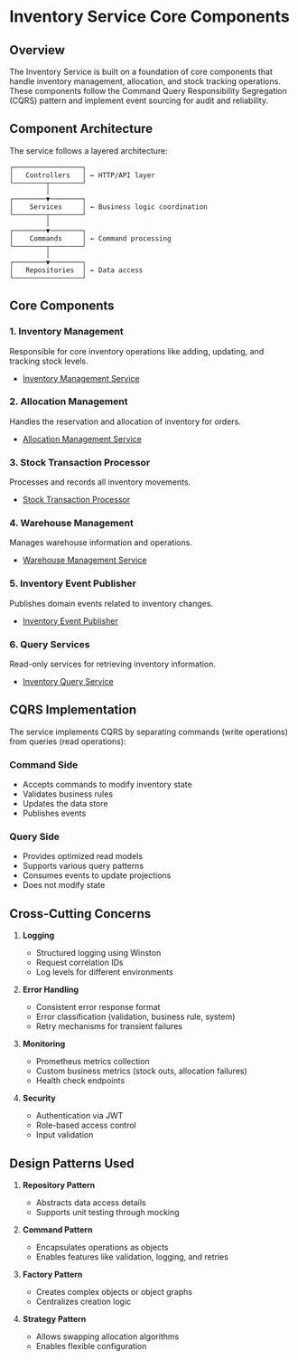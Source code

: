 # Inventory Service Core Components

## Overview

The Inventory Service is built on a foundation of core components that handle inventory management, allocation, and stock tracking operations. These components follow the Command Query Responsibility Segregation (CQRS) pattern and implement event sourcing for audit and reliability.

## Component Architecture

The service follows a layered architecture:

```
┌─────────────────┐
│   Controllers   │ ← HTTP/API layer
└────────┬────────┘
         │
┌────────▼────────┐
│    Services     │ ← Business logic coordination
└────────┬────────┘
         │
┌────────▼────────┐
│    Commands     │ ← Command processing
└────────┬────────┘
         │
┌────────▼────────┐
│   Repositories  │ ← Data access
└─────────────────┘
```

## Core Components

### 1. Inventory Management
Responsible for core inventory operations like adding, updating, and tracking stock levels.
- [Inventory Management Service](./01-inventory-management-service.md)

### 2. Allocation Management
Handles the reservation and allocation of inventory for orders.
- [Allocation Management Service](./02-allocation-management-service.md)

### 3. Stock Transaction Processor
Processes and records all inventory movements.
- [Stock Transaction Processor](./03-stock-transaction-processor.md)

### 4. Warehouse Management
Manages warehouse information and operations.
- [Warehouse Management Service](./04-warehouse-management-service.md)

### 5. Inventory Event Publisher
Publishes domain events related to inventory changes.
- [Inventory Event Publisher](./05-inventory-event-publisher.md)

### 6. Query Services
Read-only services for retrieving inventory information.
- [Inventory Query Service](./06-inventory-query-service.md)

## CQRS Implementation

The service implements CQRS by separating commands (write operations) from queries (read operations):

### Command Side
- Accepts commands to modify inventory state
- Validates business rules
- Updates the data store
- Publishes events

### Query Side
- Provides optimized read models
- Supports various query patterns
- Consumes events to update projections
- Does not modify state

## Cross-Cutting Concerns

1. **Logging**
   - Structured logging using Winston
   - Request correlation IDs
   - Log levels for different environments

2. **Error Handling**
   - Consistent error response format
   - Error classification (validation, business rule, system)
   - Retry mechanisms for transient failures

3. **Monitoring**
   - Prometheus metrics collection
   - Custom business metrics (stock outs, allocation failures)
   - Health check endpoints

4. **Security**
   - Authentication via JWT
   - Role-based access control
   - Input validation

## Design Patterns Used

1. **Repository Pattern**
   - Abstracts data access details
   - Supports unit testing through mocking

2. **Command Pattern**
   - Encapsulates operations as objects
   - Enables features like validation, logging, and retries

3. **Factory Pattern**
   - Creates complex objects or object graphs
   - Centralizes creation logic

4. **Strategy Pattern**
   - Allows swapping allocation algorithms
   - Enables flexible configuration